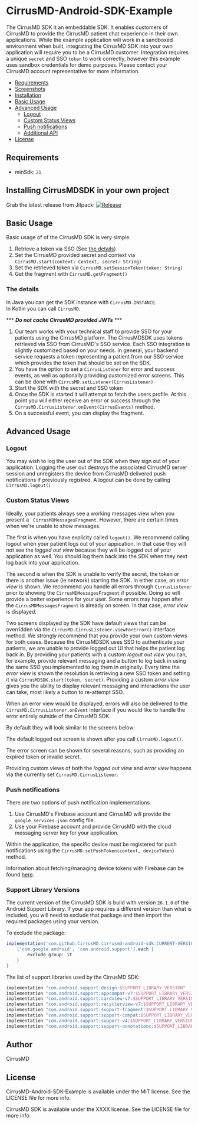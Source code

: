 # CirrusMD-Android-SDK-Example
The CirrusMD SDK it an embeddable SDK. It enables customers of CirrusMD to provide the CirrusMD patient chat experience in their own applications. While the example application will work in a sandboxed environment when built, integrating the CirrusMD SDK into your own application will require you to be a CirrusMD customer. Integration requires a unique `secret` and SSO `token` to work correctly, however this example uses sandbox credentials for demo purposes. Please contact your CirrusMD account representative for more information.

- [Requirements](#requirements)
- [Screenshots](https://github.com/CirrusMD/CirrusMD-Android-SDK-Example/wiki/Screenshots)
- [Installation](#installing-cirrusmdsdk-in-your-own-project)
- [Basic Usage](#basic-usage)
- [Advanced Usage](#advanced-usage)
  - [Logout](#logout)
  - [Custom Status Views](#custom-status-views)
  - [Push notifications](#push-notifications)
  - [Additional API](#additional-api)
- [License](#license)

## Requirements
- minSdk: `21`

## Installing CirrusMDSDK in your own project
Grab the latest release from Jitpack:
[![Release](https://jitpack.io/v/CirrusMD/cirrusmd-android-sdk.svg)](https://jitpack.io/#CirrusMD/cirrusmd-android-sdk)

## Basic Usage

Basic usage of of the CirrusMD SDK is very simple.
1. Retrieve a token via SSO (See [the details](#the-details))
1. Set the CirrusMD provided secret and context via `CirrusMD.start(context: Context, secret: String)`
1. Set the retrieved token via `CirrusMD.setSessionToken(token: String)`
1. Get the fragment with `CirrusMD.getFragment()`

### The details

In Java you can get the SDK instance with `CirrusMD.INSTANCE`.  
In Kotlin you can call `CirrusMD`.

*** **_Do not cache CirrusMD provided JWTs_** ***

1. Our team works with your technical staff to provide SSO for your patients using the CirrusMD platform. The CirrusMDSDK uses tokens retrieved via SSO from CirrusMD's SSO service. Each SSO integration is slightly customized based on your needs. In general, your backend service requests a token representing a patient from our SSO service which provides the token that should be set on the SDK.
2. You have the option to set a `CirrusListener` for error and success events, as well as optionally providing customized error screens. This can be done with `CirrusMD.setListener(CirrusListener)`
3. Start the SDK with the secret and SSO token
4. Once the SDK is started it will attempt to fetch the users profile. At this point you will either receive an error or success through the `CirrusMD.CirrusListener.onEvent(CirrusEvents)` method.
5. On a successful event, you can display the fragment.

## Advanced Usage

### Logout

You may wish to log the user out of the SDK when they sign out of your application. Logging the user out destroys the associated CirrusMD server session and unregisters the device from CirrusMD delivered push notifications if previously registred. A logout can be done by calling `CirrusMD.logout()`

### Custom Status Views

Ideally, your patients always see a working messages view when you present a ` CirrusMDMessagesFragment`. However, there are certain times when we're unable to show messages.

The first is when you have explicity called `logout()`. We recommend calling logout when your patient logs out of your appication. In that case they will not see the _logged out view_ because they will be logged out of your application as well. You should log them back into the SDK when they next log back into your application.

The second is when the SDK is unable to verify the secret, the token or there is another issue (ie network) starting the SDK. In either case, an _error view_  is shown. We recommend you handle all errors through `CirrusListener` prior to showing the `CirrusMDMessagesFragment` if possible. Doing so will provide a better experience for your user. Some errors may happen after the `CirrusMDMessagesFragment` is already on screen. In that case, _error view_ is displayed.

Two screens displayed by the SDK have default views that can be overridden via the `CirrusMD.CirrusListener.viewForError()` interface method. We strongly recommend that you provide your own custom views for both cases. Because the CirrusMDSDK uses SSO to authenticate your patients, we are unable to provide logged out UI that helps the patient log back in. By providing your patients with a custom _logout out view_ you can, for example, provide relevant messaging and a button to log back in using the same SSO you implemented to log them in originally. Every time the _error view_ is shown the resolution is retrieving a new SSO token and setting it via `CirrusMDSDK.start(token, secret)`. Providing a custom _error view_ gives you the ability to display relevant messaging and interactions the user can take, most likely a button to re-attempt SSO.

When an error view would be displayed, errors will also be delivered to the `CirrusMD.CirrusListener.onEvent` interface if you would like to handle the error entirely outside of the CirrusMD SDK.

By default they will look similar to the screens below:

The default logged out screen is shown after you call `CirrusMD.logout()`.

The error screen can be shown for several reasons, such as providing an expired token or invalid secret.

Providing custom views of both the _logged out view_ and _error view_ happens via the currently set `CirrusMD.CirrusListener`.

### Push notifications
There are two options of push notification implementations.

1. Use CirrusMD's Firebase account and CirrusMD will provide the `google_services.json` config file.
2. Use your Firebase account and provide CirrusMD with the cloud messaging server key for your application.

Within the application, the specific device must be registered for push notifications using the `CirrusMD.setPushToken(context, deviceToken`) method. 

Information about fetching/managing device tokens with Firebase can be found [here](https://firebase.google.com/docs/cloud-messaging/android/client).

### Support Library Versions

The current version of the CirrusMD SDK is build with version `26.1.0` of the Android Support Library. If your app requires a different version than what is included, you will need to exclude that package and then import the required packages using your version.

To exclude the package:
```groovy
implementation('com.github.CirrusMD:cirrusmd-android-sdk:CURRENT-VERSION') {
    ['com.google.android', 'com.android.support'].each {
        exclude group: it
    }
}
```

The list of support libraries used by the CirrusMD SDK:
```groovy
implementation "com.android.support:design:$SUPPORT_LIBRARY_VERSION"
implementation "com.android.support:appcompat-v7:$SUPPORT_LIBRARY_VERSION"
implementation "com.android.support:cardview-v7:$SUPPORT_LIBRARY_VERSION"
implementation "com.android.support:recyclerview-v7:$SUPPORT_LIBRARY_VERSION"
implementation "com.android.support:support-fragment:$SUPPORT_LIBRARY_VERSION"
implementation "com.android.support:support-compat:$SUPPORT_LIBRARY_VERSION"
implementation "com.android.support:support-v4:$SUPPORT_LIBRARY_VERSION"
implementation "com.android.support:support-annotations:$SUPPORT_LIBRARY_VERSION"
```

## Author

CirrusMD

## License

CirrusMD-Android-SDK-Example is available under the MIT license. See the LICENSE file for more info.

CirrusMD SDK is available under the XXXX license. See the LICENSE file for more info.

